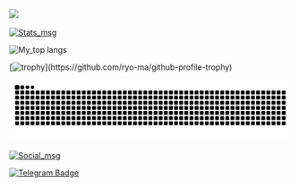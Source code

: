 <div id="header" align="left">
  <img src="https://media.giphy.com/media/3ohrysN9ge0eqKphCM/giphy.gif" width="35"/>
</div>

[![Stats_msg](https://readme-typing-svg.demolab.com?font=Mountains+of+Christmas&size=23&duration=2000&pause=5000&color=D4D9F7&width=150&height=35&lines=MY+STATS%3A)](https://git.io/typing-svg)

![My_top langs](https://github-readme-stats.vercel.app/api/top-langs/?username=pstpn&theme=apprentice&layout=compact&hide=assembly)

[![trophy](https://github-profile-trophy.vercel.app/?username=pstpn&theme=onedark&column=3&rank=AAA,AA,A,BBB,BB,B,CCC,CC,C,SECRET,?)](https://github.com/ryo-ma/github-profile-trophy)

![My actions](https://github.com/pstpn/pstpn/blob/output/github-contribution-grid-snake-dark.svg)

[![Social_msg](https://readme-typing-svg.demolab.com?font=Mountains+of+Christmas&duration=2000&pause=10000&color=D4D9F7&multiline=true&width=150&height=35&lines=%F0%9F%93%AE+MY+SOCIALS%3A)](https://git.io/typing-svg)

<div id="badges">
  <a href="https://t.me/p_stpn">
    <img src="https://img.shields.io/badge/Telegram-white?style=for-the-badge&logo=Telegram&logoColor=blue" alt="Telegram Badge"/>
</div>
